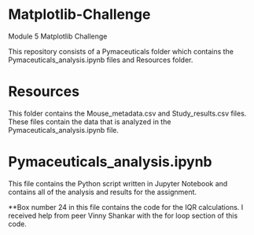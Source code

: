 # Matplotlib-Challenge
Module 5 Matplotlib Challenge

This repository consists of a Pymaceuticals folder which contains the Pymaceuticals_analysis.ipynb files and Resources folder.


# Resources
This folder contains the Mouse_metadata.csv and Study_results.csv files. These files contain the data that is analyzed in the Pymaceuticals_analysis.ipynb file.

# Pymaceuticals_analysis.ipynb
This file contains the Python script written in Jupyter Notebook and contains all of the analysis and results for the assignment. 

**Box number 24 in this file contains the code for the IQR calculations. I received help from peer Vinny Shankar with the for loop section of this code.